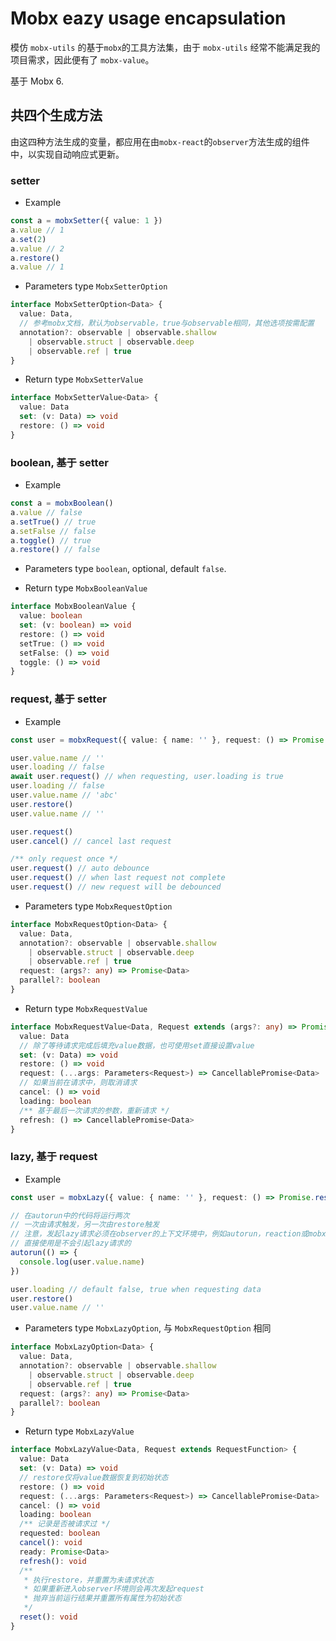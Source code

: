# Mobx eazy usage encapsulation

模仿 `mobx-utils` 的基于`mobx`的工具方法集，由于 `mobx-utils` 经常不能满足我的项目需求，因此便有了 `mobx-value`。

基于 Mobx 6.

## 共四个生成方法

由这四种方法生成的变量，都应用在由`mobx-react`的`observer`方法生成的组件中，以实现自动响应式更新。

### setter

* Example

```typescript
const a = mobxSetter({ value: 1 })
a.value // 1
a.set(2)
a.value // 2
a.restore()
a.value // 1
```

* Parameters type `MobxSetterOption`

```typescript
interface MobxSetterOption<Data> {
  value: Data,
  // 参考mobx文档，默认为observable，true与observable相同，其他选项按需配置
  annotation?: observable | observable.shallow
    | observable.struct | observable.deep
    | observable.ref | true
}
```

* Return type `MobxSetterValue`

```typescript
interface MobxSetterValue<Data> {
  value: Data
  set: (v: Data) => void
  restore: () => void
}
```

### boolean, 基于 setter

* Example

```typescript
const a = mobxBoolean()
a.value // false
a.setTrue() // true
a.setFalse // false
a.toggle() // true
a.restore() // false
```

* Parameters type `boolean`, optional, default `false`.

* Return type `MobxBooleanValue`

```typescript
interface MobxBooleanValue {
  value: boolean
  set: (v: boolean) => void
  restore: () => void
  setTrue: () => void
  setFalse: () => void
  toggle: () => void
}
```

### request, 基于 setter

* Example

```typescript
const user = mobxRequest({ value: { name: '' }, request: () => Promise.resolve({ name: 'abc' }) })

user.value.name // ''
user.loading // false
await user.request() // when requesting, user.loading is true
user.loading // false
user.value.name // 'abc'
user.restore()
user.value.name // ''

user.request()
user.cancel() // cancel last request

/** only request once */
user.request() // auto debounce
user.request() // when last request not complete
user.request() // new request will be debounced
```

* Parameters type `MobxRequestOption`

```typescript
interface MobxRequestOption<Data> {
  value: Data,
  annotation?: observable | observable.shallow
    | observable.struct | observable.deep
    | observable.ref | true
  request: (args?: any) => Promise<Data>
  parallel?: boolean
}
```

* Return type `MobxRequestValue`

```typescript
interface MobxRequestValue<Data, Request extends (args?: any) => Promise<Data>> {
  value: Data
  // 除了等待请求完成后填充value数据，也可使用set直接设置value
  set: (v: Data) => void
  restore: () => void
  request: (...args: Parameters<Request>) => CancellablePromise<Data>
  // 如果当前在请求中，则取消请求
  cancel: () => void
  loading: boolean
  /** 基于最后一次请求的参数，重新请求 */
  refresh: () => CancellablePromise<Data>
}
```

### lazy, 基于 request

* Example

```typescript
const user = mobxLazy({ value: { name: '' }, request: () => Promise.resolve({ name: 'abc' })})

// 在autorun中的代码将运行两次
// 一次由请求触发，另一次由restore触发
// 注意，发起lazy请求必须在observer的上下文环境中，例如autorun，reaction或mobx-react的observer包裹的组件
// 直接使用是不会引起lazy请求的
autorun(() => {
  console.log(user.value.name)
})

user.loading // default false, true when requesting data
user.restore()
user.value.name // ''
```

* Parameters type `MobxLazyOption`, 与 `MobxRequestOption` 相同

```typescript
interface MobxLazyOption<Data> {
  value: Data,
  annotation?: observable | observable.shallow
    | observable.struct | observable.deep
    | observable.ref | true
  request: (args?: any) => Promise<Data>
  parallel?: boolean
}
```

* Return type `MobxLazyValue`

```typescript
interface MobxLazyValue<Data, Request extends RequestFunction> {
  value: Data
  set: (v: Data) => void
  // restore仅将value数据恢复到初始状态
  restore: () => void
  request: (...args: Parameters<Request>) => CancellablePromise<Data>
  cancel: () => void
  loading: boolean
  /** 记录是否被请求过 */
  requested: boolean
  cancel(): void
  ready: Promise<Data>
  refresh(): void
  /**
   * 执行restore，并重置为未请求状态
   * 如果重新进入observer环境则会再次发起request
   * 抛弃当前运行结果并重置所有属性为初始状态
   */
  reset(): void
}
```
